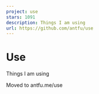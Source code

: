 ```yaml
---
project: use
stars: 1091
description: Things I am using
url: https://github.com/antfu/use
---
```


Use
===

Things I am using

Moved to antfu.me/use
